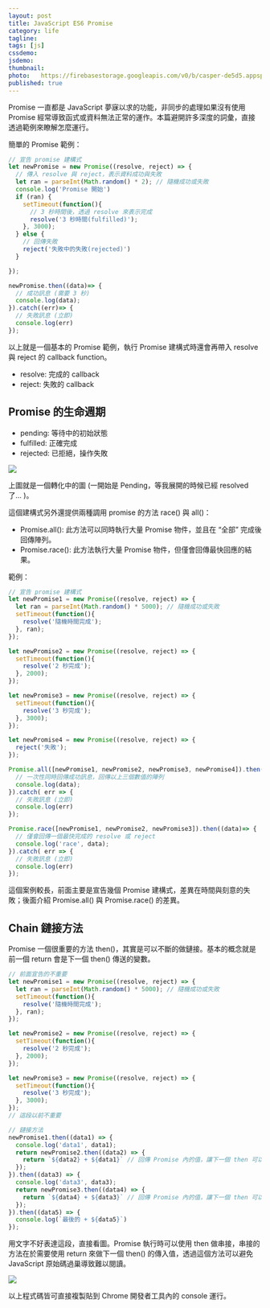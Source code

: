 ```yaml
---
layout: post
title: JavaScript ES6 Promise
category: life
tagline:
tags: [js]
cssdemo:
jsdemo:
thumbnail:
photo:   https://firebasestorage.googleapis.com/v0/b/casper-de5d5.appspot.com/o/images%2Fblog%2F%E8%9E%A2%E5%B9%95%E5%BF%AB%E7%85%A7%202017-05-25%20%E4%B8%8A%E5%8D%8810.27.33.png?alt=media&token=19fb72ee-5d56-4a05-a8bb-cadf1f627f52
published: true
---
```


Promise 一直都是 JavaScript 夢寐以求的功能，非同步的處理如果沒有使用 Promise 經常導致函式或資料無法正常的運作。本篇避開許多深度的詞彙，直接透過範例來瞭解怎麼運行。

簡單的 Promise 範例：

```js
// 宣告 promise 建構式
let newPromise = new Promise((resolve, reject) => {
  // 傳入 resolve 與 reject，表示資料成功與失敗
  let ran = parseInt(Math.random() * 2); // 隨機成功或失敗
  console.log('Promise 開始')
  if (ran) {
    setTimeout(function(){
      // 3 秒時間後，透過 resolve 來表示完成
      resolve('3 秒時間(fulfilled)');
    }, 3000);
  } else {
    // 回傳失敗
    reject('失敗中的失敗(rejected)')
  }

});

newPromise.then((data)=> {
  // 成功訊息 (需要 3 秒)
  console.log(data);
}).catch((err)=> {
  // 失敗訊息 (立即)
  console.log(err)
});
```

以上就是一個基本的 Promise 範例，執行 Promise 建構式時還會再帶入 resolve 與 reject 的 callback function。

- resolve: 完成的 callback
- reject: 失敗的 callback

## Promise 的生命週期

- pending: 等待中的初始狀態
- fulfilled: 正確完成
- rejected: 已拒絕，操作失敗

![]( https://firebasestorage.googleapis.com/v0/b/casper-de5d5.appspot.com/o/images%2Fblog%2F%E8%9E%A2%E5%B9%95%E5%BF%AB%E7%85%A7%202017-05-25%20%E4%B8%8A%E5%8D%889.57.12.png?alt=media&token=245fe1d1-694f-40d2-bf33-aca343a8be06)


上圖就是一個轉化中的圖 (一開始是 Pending，等我展開的時候已經 resolved 了… )。

這個建構式另外還提供兩種調用 promise 的方法 race() 與 all()：

- Promise.all(): 此方法可以同時執行大量 Promise 物件，並且在 “全部” 完成後回傳陣列。
- Promise.race(): 此方法執行大量 Promise 物件，但僅會回傳最快回應的結果。

範例：

```js
// 宣告 promise 建構式
let newPromise1 = new Promise((resolve, reject) => {
  let ran = parseInt(Math.random() * 5000); // 隨機成功或失敗
  setTimeout(function(){
    resolve('隨機時間完成');
  }, ran);
});

let newPromise2 = new Promise((resolve, reject) => {
  setTimeout(function(){
    resolve('2 秒完成');
  }, 2000);
});

let newPromise3 = new Promise((resolve, reject) => {
  setTimeout(function(){
    resolve('3 秒完成');
  }, 3000);
});

let newPromise4 = new Promise((resolve, reject) => {
  reject('失敗');
});

Promise.all([newPromise1, newPromise2, newPromise3, newPromise4]).then((data)=> {
  // 一次性同時回傳成功訊息，回傳以上三個數值的陣列
  console.log(data);
}).catch( err => {
  // 失敗訊息 (立即)
  console.log(err)
});

Promise.race([newPromise1, newPromise2, newPromise3]).then((data)=> {
  // 僅會回傳一個最快完成的 resolve 或 reject
  console.log('race', data);
}).catch( err => {
  // 失敗訊息 (立即)
  console.log(err)
});
```

這個案例較長，前面主要是宣告幾個 Promise 建構式，差異在時間與刻意的失敗；後面介紹 Promise.all() 與 Promise.race() 的差異。


## Chain 鏈接方法

Promise 一個很重要的方法 then()，其實是可以不斷的做鏈接。基本的概念就是前一個 return 會是下一個 then() 傳送的變數。

```js
// 前面宣告的不重要
let newPromise1 = new Promise((resolve, reject) => {
  let ran = parseInt(Math.random() * 5000); // 隨機成功或失敗
  setTimeout(function(){
    resolve('隨機時間完成');
  }, ran);
});

let newPromise2 = new Promise((resolve, reject) => {
  setTimeout(function(){
    resolve('2 秒完成');
  }, 2000);
});

let newPromise3 = new Promise((resolve, reject) => {
  setTimeout(function(){
    resolve('3 秒完成');
  }, 3000);
});
// 這段以前不重要

// 鏈接方法
newPromise1.then((data1) => {
  console.log('data1', data1);
  return newPromise2.then((data2) => {
    return `${data2} + ${data1}` // 回傳 Promise 內的值，讓下一個 then 可以接收
  });
}).then((data3) => {
  console.log('data3', data3);
  return newPromise3.then((data4) => {
    return `${data4} + ${data3}` // 回傳 Promise 內的值，讓下一個 then 可以接收
  });
}).then((data5) => {
  console.log(`最後的 + ${data5}`)
});
```

用文字不好表達這段，直接看圖。Promise 執行時可以使用 then 做串接，串接的方法在於需要使用 return 來做下一個 then() 的傳入值，透過這個方法可以避免 JavaScript 原始碼過巢導致難以閱讀。

![]( https://firebasestorage.googleapis.com/v0/b/casper-de5d5.appspot.com/o/images%2Fblog%2F%E8%9E%A2%E5%B9%95%E5%BF%AB%E7%85%A7%202017-05-25%20%E4%B8%8A%E5%8D%8810.27.33.png?alt=media&token=19fb72ee-5d56-4a05-a8bb-cadf1f627f52)


以上程式碼皆可直接複製貼到 Chrome 開發者工具內的 console 運行。

